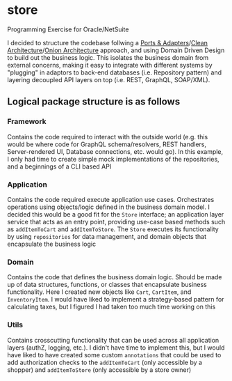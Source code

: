 # store
Programming Exercise for Oracle/NetSuite

I decided to structure the codebase follwing a [Ports & Adapters](https://fideloper.com/hexagonal-architecture)/[Clean Architecture](https://8thlight.com/blog/uncle-bob/2012/08/13/the-clean-architecture.html)/[Onion Architecture](http://jeffreypalermo.com/blog/the-onion-architecture-part-1/) approach, and using Domain Driven Design to build out the business logic. This isolates the business domain from external concerns, making it easy to integrate with different systems by "plugging" in adaptors to back-end databases (i.e. Repository pattern) and layering decoupled API layers on top (i.e. REST, GraphQL, SOAP/XML).

## Logical package structure is as follows

### Framework

Contains the code required to interact with the outside world (e.g. this would be where code for GraphQL schema/resolvers, REST handlers, Server-rendered UI, Database connections, etc. would go). In this example, I only had time to create simple mock implementations of the repositories, and a beginnings of a CLI based API

### Application

Contains the code required execute application use cases. Orchestrates operations using objects/logic defined in the business domain model. I decided this would be a good fit for the `Store` interface; an application layer service that acts as an entry point, providing use-case based methods such as `addItemToCart` and `addItemToStore`. The `Store` executes its functionality by using `repositories` for data management, and domain objects that encapsulate the business logic

### Domain

Contains the code that defines the business domain logic. Should be made up of data structures, functions, or classes that encapsulate business functionality. Here I created new objects like `Cart`, `CartItem`, and `InventoryItem`. I would have liked to implement a strategy-based pattern for calculating taxes, but I figured I had taken too much time working on this

### Utils
Contains crosscutting functionality that can be used across all application layers (authZ, logging, etc.). I didn't have time to implement this, but I would have liked to have created some custom `annotations` that could be used to add authorization checks to the `addItemToCart` (only accessible by a shopper) and `addItemToStore` (only accessible by a store owner)
